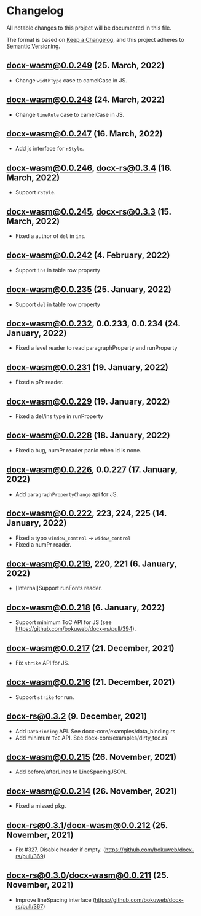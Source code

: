 # Changelog

All notable changes to this project will be documented in this file.

The format is based on [Keep a Changelog](https://keepachangelog.com/en/1.0.0/),
and this project adheres to [Semantic Versioning](https://semver.org/spec/v2.0.0.html).

## docx-wasm@0.0.249 (25. March, 2022)

- Change `widthType` case to camelCase in JS.

## docx-wasm@0.0.248 (24. March, 2022)

- Change `lineRule` case to camelCase in JS.

## docx-wasm@0.0.247 (16. March, 2022)

- Add js interface for `rStyle`.

## docx-wasm@0.0.246, docx-rs@0.3.4 (16. March, 2022)

- Support `rStyle`.

## docx-wasm@0.0.245, docx-rs@0.3.3 (15. March, 2022)

- Fixed a author of `del` in `ins`.

## docx-wasm@0.0.242 (4. February, 2022)

- Support `ins` in table row property

## docx-wasm@0.0.235 (25. January, 2022)

- Support `del` in table row property

## docx-wasm@0.0.232, 0.0.233, 0.0.234 (24. January, 2022)

- Fixed a level reader to read paragraphProperty and runProperty

## docx-wasm@0.0.231 (19. January, 2022)

- Fixed a pPr reader.
## docx-wasm@0.0.229 (19. January, 2022)

- Fixed a del/ins type in runProperty

## docx-wasm@0.0.228 (18. January, 2022)

- Fixed a bug, numPr reader panic when id is none.

## docx-wasm@0.0.226, 0.0.227 (17. January, 2022)

- Add `paragraphPropertyChange` api for JS.

## docx-wasm@0.0.222, 223, 224, 225 (14. January, 2022)

- Fixed a typo `window_control` -> `widow_control`
- Fixed a numPr reader.

## docx-wasm@0.0.219, 220, 221 (6. January, 2022)

- [Internal]Support runFonts reader.

## docx-wasm@0.0.218 (6. January, 2022)

- Support minimum ToC API for JS (see https://github.com/bokuweb/docx-rs/pull/394).

## docx-wasm@0.0.217 (21. December, 2021)

- Fix `strike` API for JS.

## docx-wasm@0.0.216 (21. December, 2021)

- Support `strike` for run.

## docx-rs@0.3.2 (9. December, 2021)

- Add `DataBinding` API. See docx-core/examples/data_binding.rs
- Add minimum `ToC` API. See docx-core/examples/dirty_toc.rs

## docx-wasm@0.0.215 (26. November, 2021)

- Add before/afterLines to LineSpacingJSON.

## docx-wasm@0.0.214 (26. November, 2021)

- Fixed a missed pkg.

## docx-rs@0.3.1/docx-wasm@0.0.212 (25. November, 2021)

- Fix #327. Disable header if empty. (https://github.com/bokuweb/docx-rs/pull/369)

## docx-rs@0.3.0/docx-wasm@0.0.211 (25. November, 2021)

- Improve lineSpacing interface (https://github.com/bokuweb/docx-rs/pull/367)
